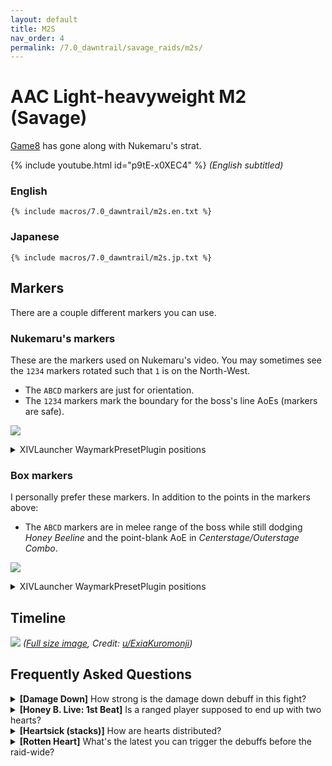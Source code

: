 ```yaml
---
layout: default
title: M2S
nav_order: 4
permalink: /7.0_dawntrail/savage_raids/m2s/
---
```


# AAC Light-heavyweight M2 (Savage)

[Game8](https://game8.jp/ff14/630353) has gone along with Nukemaru's strat.

{% include youtube.html id="p9tE-x0XEC4" %}
*(English subtitled)*

### English

```
{% include macros/7.0_dawntrail/m2s.en.txt %}
```

### Japanese

```
{% include macros/7.0_dawntrail/m2s.jp.txt %}
```

## Markers

There are a couple different markers you can use.

### Nukemaru's markers

These are the markers used on Nukemaru's video. You may sometimes see the
`1234` markers rotated such that `1` is on the North-West.

- The `ABCD` markers are just for orientation.
- The `1234` markers mark the boundary for the boss's line AoEs (markers are
  safe).

![]({{site.baseurl}}/images/7.0_dawntrail/m2s/markers.jpg)
<details markdown=block>
<summary>XIVLauncher WaymarkPresetPlugin positions</summary>

```json
{
  "Name":"M2S (Nukemaru)",
  "MapID":988,
  "A":{"X":100.0,"Y":0.0,"Z":86.0,"ID":0,"Active":true},
  "B":{"X":114.0,"Y":0.0,"Z":100.0,"ID":1,"Active":true},
  "C":{"X":100.0,"Y":0.0,"Z":114.0,"ID":2,"Active":true},
  "D":{"X":86.0,"Y":0.0,"Z":100.0,"ID":3,"Active":true},
  "One":{"X":108.625,"Y":0.0,"Z":91.375,"ID":5,"Active":true},
  "Two":{"X":108.625,"Y":0.0,"Z":108.625,"ID":6,"Active":true},
  "Three":{"X":91.375,"Y":0.0,"Z":108.625,"ID":7,"Active":true},
  "Four":{"X":91.375,"Y":0.0,"Z":91.375,"ID":4,"Active":true}
}
```

</details>

### Box markers

I personally prefer these markers. In addition to the points in the markers
above:

- The `ABCD` markers are in melee range of the boss while still dodging *Honey 
  Beeline* and the point-blank AoE in *Centerstage/Outerstage Combo*.

![]({{site.baseurl}}/images/7.0_dawntrail/m2s/box_markers.jpg)
<details markdown=block>
<summary>XIVLauncher WaymarkPresetPlugin positions</summary>

```json
{
  "Name":"M2S (Box)",
  "MapID":988,
  "A":{"X":100.0,"Y":0.0,"Z":91.375,"ID":0,"Active":true},
  "B":{"X":108.625,"Y":0.0,"Z":100.0,"ID":1,"Active":true},
  "C":{"X":100.0,"Y":0.0,"Z":108.625,"ID":2,"Active":true},
  "D":{"X":91.375,"Y":0.0,"Z":100.0,"ID":3,"Active":true},
  "One":{"X":91.375,"Y":0.0,"Z":91.375,"ID":7,"Active":true},
  "Two":{"X":108.625,"Y":0.0,"Z":91.375,"ID":4,"Active":true},
  "Three":{"X":108.625,"Y":0.0,"Z":108.625,"ID":5,"Active":true},
  "Four":{"X":91.375,"Y":0.0,"Z":108.625,"ID":6,"Active":true}
}
```

</details>


## Timeline
![](https://lh3.googleusercontent.com/pw/AP1GczNSVhF923-PC6d6QG6M3Fu87Yi5KG2Az-cEBC-Tu0wYEM-kimRgpEAJ_I1J5P4c8c1t5bYN1tU-b7uam0FoPHQo9DWE7sDNnIJeLhiMOY2fe0Qr8PlGkgozMbxNNZh5hxaAPqD8NFdx-NnB-yvggSLE=w1745-h715-s-no-gm?authuser=0)
*([Full size image](https://lh3.googleusercontent.com/pw/AP1GczNSVhF923-PC6d6QG6M3Fu87Yi5KG2Az-cEBC-Tu0wYEM-kimRgpEAJ_I1J5P4c8c1t5bYN1tU-b7uam0FoPHQo9DWE7sDNnIJeLhiMOY2fe0Qr8PlGkgozMbxNNZh5hxaAPqD8NFdx-NnB-yvggSLE=w1745-h715-s-no-gm?authuser=0), Credit: [u/ExiaKuromonji](https://www.reddit.com/r/ffxiv/comments/1eh1qr3/m2s_timeline_spoiler_70/))*


## Frequently Asked Questions

<details markdown=block>
<summary><b>[Damage Down]</b> How strong is the damage down debuff in this 
fight?</summary>
<table>
  <tr>
    <td>
      <p>The Damage Down debuff in this encounter lowers a player's damage by 
      <b>26%</b> for 30 seconds.</p>
    </td>
  </tr>
</table>
</details>

<details markdown=block>
<summary>
  <b>[Honey B. Live: 1st Beat]</b> Is a ranged player supposed to end up with
  two hearts?
</summary>
<table>
  <tr>
    <td>
      <p>Yes- assuming nobody takes an extra heart, there should be five
      players with two hearts, not four. The party actually has a one-heart
      margin of error.</p>
      <p>If you look closely, that's also why there's a subtle difference
      between the English and Japanese macros:</p>
      <ul>
        <li>The Japanese macro says "all melee get two hearts, and stack
        together."</li>
        <li>The English macro says "all melee get two hearts, then all players
        with two hearts stack together."</li>
      </ul>
      <p>This is important, because the stack targets a random player with the
      fewest hearts (which could be a ranged), but it's also good practice to
      associate "stacking together" with "having two hearts", instead of "being
      melee".</p>
      <p>That means if anyone accidentally messes up and takes one extra heart,
      everything still works out because the remaining four players with two
      hearts can share the stack.</p>
    </td>
  </tr>
</table>
</details>

<details markdown=block>
<summary>
  <b>[Heartsick (stacks)]</b> How are hearts distributed?
</summary>
<table>
  <tr>
    <td>
      <p>All stacks distribute a total of 4 hearts to players in the stack. Who
      gets the hearts seem to be decided by:</p>
      <ol>
        <li>Pick a maximum of four players at random in the stack (pick
        everybody if the stack has less than 5 players).</li>
        <li>Sort these players from lowest to highest number of hearts.</li>
        <li>Give a heart to those players in that order (looping if needed)
        until there are no more hearts left to distribute.</li>
      </ol>
      <p>As a result:</p>
      <ul>
        <li>If there is only one player in the stack, that player gets four
        hearts.</li>
        <li>If there are two players in the stack, each get two hearts.</li>
        <li>If there are three players in the stack, each get a heart, and
        the extra heart goes to one of the players with the fewest hearts.</li>
        <li>If there are four players in the stack, each gets a heart.</li>
        <li>If there are five or more players in the stack, four of them at
        random get a heart.</li>
      </ul>
    </td>
  </tr>
</table>
</details>

<details markdown=block>
<summary>
  <b>[Rotten Heart]</b> What's the latest you can trigger the debuffs before
  the raid-wide?
</summary>
<table>
  <tr>
    <td>
      <p>The latest you can trigger the α and β debuffs and have the <em>Magic
      Vulnerability Up</em> wear off before <em>Call Me Honey</em> is when
      there is <b>3 seconds left</b> on the debuff.</p>
    </td>
  </tr>
</table>
</details>

<script data-goatcounter="https://tuufless.goatcounter.com/count"
        async src="//gc.zgo.at/count.js"></script>
 